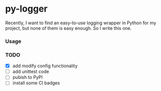# py-logger

Recently, I want to find an easy-to-use logging wrapper in Python for my project, but none of them is easy enough.
So I write this one.

### Usage

### TODO
- [x] add modify config functionality
- [ ] add unittest code
- [ ] pubish to PyPI
- [ ] install some CI badges
